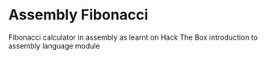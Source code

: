# Assembly Fibonacci
 Fibonacci calculator in assembly as learnt on Hack The Box introduction to assembly language module
